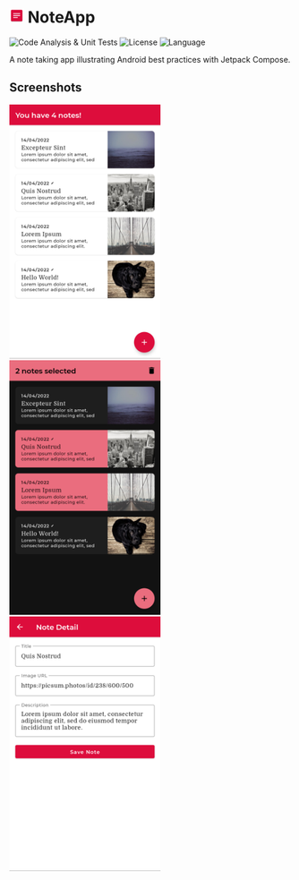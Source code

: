 <h1><img src="app/src/main/res/mipmap-hdpi/ic_launcher.png" alt="NoteApp" width="26"/> NoteApp</h1>

![Code Analysis & Unit Tests](https://github.com/karacca/NoteApp/workflows/Code%20Analysis%20%26%20Unit%20Tests/badge.svg) 
![License](https://img.shields.io/github/license/karacca/NoteApp) 
![Language](https://img.shields.io/github/languages/top/karacca/NoteApp?color=blue&logo=kotlin)

A note taking app illustrating Android best practices with Jetpack Compose.

## Screenshots

<img src="screenshots/home.png" alt="Home" width="270"/> <img src="screenshots/selection_dark.png" alt="Selection" width="270"/> <img src="screenshots/detail.png" alt="Selection" width="270"/>
